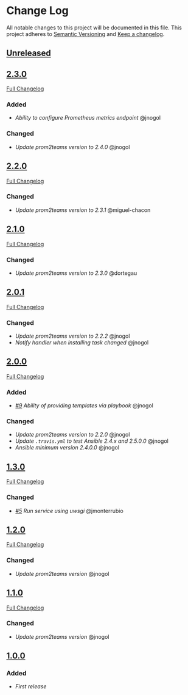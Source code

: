 # Change Log
All notable changes to this project will be documented in this file.
This project adheres to [Semantic Versioning](http://semver.org/) and [Keep a changelog](https://github.com/olivierlacan/keep-a-changelog).

## [Unreleased](https://github.com/idealista/prom2teams-role/tree/develop)

## [2.3.0](https://github.com/idealista/prom2teams-role/tree/2.3.0)
[Full Changelog](https://github.com/idealista/prom2teams-role/compare/2.2.0...2.3.0)
### Added
- *Ability to configure Prometheus metrics endpoint* @jnogol
### Changed
- *Update prom2teams version to 2.4.0* @jnogol

## [2.2.0](https://github.com/idealista/prom2teams-role/tree/2.2.0)
[Full Changelog](https://github.com/idealista/prom2teams-role/compare/2.1.0...2.2.0)
### Changed
- *Update prom2teams version to 2.3.1* @miguel-chacon

## [2.1.0](https://github.com/idealista/prom2teams-role/tree/2.1.0)
[Full Changelog](https://github.com/idealista/prom2teams-role/compare/2.0.1...2.1.0)
### Changed
- *Update prom2teams version to 2.3.0* @dortegau

## [2.0.1](https://github.com/idealista/prom2teams-role/tree/2.0.1)
[Full Changelog](https://github.com/idealista/prom2teams-role/compare/2.0.0...2.0.1)
### Changed
- *Update prom2teams version to 2.2.2* @jnogol
- *Notify handler when installing task changed* @jnogol

## [2.0.0](https://github.com/idealista/prom2teams-role/tree/2.0.0)
[Full Changelog](https://github.com/idealista/prom2teams-role/compare/1.3.0...2.0.0)
### Added
- *[#9](https://github.com/idealista/prom2teams-role/issues/9) Ability of providing templates via playbook* @jnogol
### Changed
- *Update prom2teams version to 2.2.0* @jnogol
- *Update `.travis.yml` to test Ansible 2.4.x and 2.5.0.0* @jnogol
- *Ansible minimum version 2.4.0.0* @jnogol

## [1.3.0](https://github.com/idealista/prom2teams-role/tree/1.3.0)
[Full Changelog](https://github.com/idealista/prom2teams-role/compare/1.2.0...1.3.0)
### Changed
- *[#5](https://github.com/idealista/prom2teams-role/issues/5) Run service using uwsgi* @jmonterrubio

## [1.2.0](https://github.com/idealista/prom2teams-role/tree/1.2.0)
[Full Changelog](https://github.com/idealista/prom2teams-role/compare/1.1.0...1.2.0)
### Changed
- *Update prom2teams version* @jnogol

## [1.1.0](https://github.com/idealista/prom2teams-role/tree/1.1.0)
[Full Changelog](https://github.com/idealista/prom2teams-role/compare/1.0.0...1.1.0)
### Changed
- *Update prom2teams version* @jnogol

## [1.0.0](https://github.com/idealista/prom2teams-role/tree/1.0.0)
### Added
- *First release*
